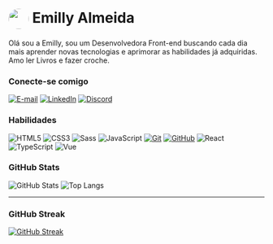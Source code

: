 <h1>
    <a href="https://www.dio.me/" target>
     <img style="border-radius: 50%" align="center" width="40px" src="https://avatars.githubusercontent.com/u/86078020?v=4" alr="foto de emilly almeida"></a>
    <span> Emilly Almeida</span>
</h1>

Olá sou a Emilly, sou um Desenvolvedora Front-end buscando cada dia mais aprender novas tecnologias e aprimorar as habilidades já adquiridas. Amo ler Livros e fazer croche.

### Conecte-se comigo
[![E-mail](https://img.shields.io/badge/-Email-000?style=for-the-badge&logo=microsoft-outlook&logoColor=E94D5F)](mailto:emillyalmeidan@gmail.com)
[![LinkedIn](https://img.shields.io/badge/-LinkedIn-000?style=for-the-badge&logo=linkedin&logoColor=30A3DC)](https://www.linkedin.com/in/emilly-almeida-front-end/)
[![Discord](https://img.shields.io/badge/Discord-000?style=for-the-badge&logo=discord)](https://www.discord.com/in/emilly.almeida/)


### Habilidades
![HTML5](https://img.shields.io/badge/HTML-000?style=for-the-badge&logo=html5&logoColor=30A3DC)
![CSS3](https://img.shields.io/badge/CSS3-000?style=for-the-badge&logo=css3&logoColor=E94D5F)
![Sass](https://img.shields.io/badge/Sass-000?style=for-the-badge&logo=sass)
![JavaScript](https://img.shields.io/badge/JavaScript-000?style=for-the-badge&logo=javascript&logoColor=30A3DC)
[![Git](https://img.shields.io/badge/Git-000?style=for-the-badge&logo=git&logoColor=E94D5F)](https://git-scm.com/doc) 
[![GitHub](https://img.shields.io/badge/GitHub-000?style=for-the-badge&logo=github&logoColor=30A3DC)](https://docs.github.com/)
![React](https://img.shields.io/badge/React-000?style=for-the-badge&logo=react)
![TypeScript](https://img.shields.io/badge/TypeScript-000?style=for-the-badge&logo=typescript)
![Vue](https://img.shields.io/badge/Vue-000?style=for-the-badge&logo=vuedotjs&logoColor=#00b300)

### GitHub Stats
![GitHub Stats](https://github-readme-stats.vercel.app/api?username=emillyalmeida&theme=transparent&bg_color=000&border_color=30A3DC&show_icons=true&icon_color=30A3DC&title_color=E94D5F&text_color=FFF)
![Top Langs](https://github-readme-stats-git-masterrstaa-rickstaa.vercel.app/api/top-langs/?username=emillyalmeida&hide=python&layout=compact&bg_color=000&border_color=30A3DC&title_color=E94D5F&text_color=FFF)

---

### GitHub Streak
[![GitHub Streak](https://streak-stats.demolab.com/?user=emillyalmeida&theme=bear&background=000&border=30A3DC&dates=FFF)](https://git.io/streak-stats)
